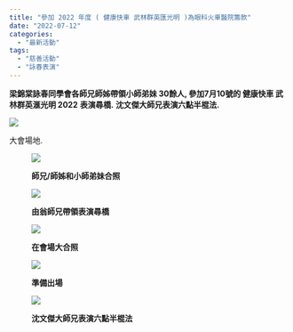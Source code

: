 ```yaml
---
title: "參加 2022 年度 ( 健康快車 武林群英匯光明 )為眼科火車醫院籌款"
date: "2022-07-12"
categories: 
  - "最新活動"
tags: 
  - "慈善活動"
  - "詠春表演"
---
```


**梁錦棠詠春同學會各師兄師姊帶領小師弟妹 30餘人, 參加7月10號的 健康快車 武林群英滙光明 2022** **表演尋橋.** **沈文傑大師兄表演六點半棍法.**

![](images/P7100028-1024x437.jpg)

大會場地.

<figure>

[![](images/IMG_4749-1024x768.jpg)](http://13.229.250.225/wp-content/uploads/2022/07/IMG_4749-scaled.jpg)

<figcaption>

**師兄/師姊和小師弟妹合照**

</figcaption>

</figure>

<figure>

[![](images/IMG_4756-1024x576.jpg)](http://13.229.250.225/wp-content/uploads/2022/07/IMG_4756-scaled.jpg)

<figcaption>

**由翁師兄帶領表演尋橋**

</figcaption>

</figure>

<figure>

[![](images/P7100017-1024x572.jpg)](http://13.229.250.225/wp-content/uploads/2022/07/P7100017-scaled.jpg)

<figcaption>

**在會場大合照**

</figcaption>

</figure>

<figure>

[![](images/P7100038-1024x768.jpg)](http://13.229.250.225/wp-content/uploads/2022/07/P7100038-scaled.jpg)

<figcaption>

**準備出場**

</figcaption>

</figure>

<figure>

[![](images/六點半棍法-1024x637.jpg)](http://13.229.250.225/wp-content/uploads/2022/07/六點半棍法.jpg)

<figcaption>

**沈文傑大師兄表演六點半棍法**

</figcaption>

</figure>
